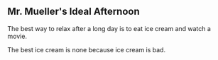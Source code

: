 ## Mr. Mueller's Ideal Afternoon

The best way to relax after a long day is to eat ice cream and watch a movie.

The best ice cream is none because ice cream is bad.